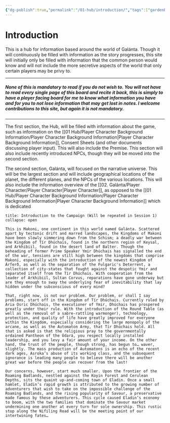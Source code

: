 ```yaml
---
{"dg-publish":true,"permalink":"/01-hub/introduction/","tags":["gardenEntry"],"dgShowToc":true,"created":"2025-02-09T21:05:06.058+00:00","updated":"2025-02-10T21:07:17.763+00:00"}
---
```


# Introduction
This is a hub for information based around the world of Galánta. Though it will continuously be filled with information as the story progresses, this site will initially only be filled with information that the common person would know and will not include the more secretive aspects of the world that only certain players may be privy to.

---
##### None of this is mandatory to read if you do not wish to. You will not have to read every single page of this board and recite it back, this is simply to have a player facing board for me to know what information you have and for you to not lose information that may get lost in notes. I welcome contributions to this site, but again it is not mandatory.
---

The first section, the Hub, will be filled with information about the game, such as information on the [[01 Hub/Player Character Background Information/Player Character Background Information\|Player Character Background Information]], Consent Sheets (and other documents discussing player input). This will also include the Premise. This section will also include recently introduced NPCs, though they will be moved into the second section.

The second section, Galánta, will focused on the narrative universe. This will be the largest section and will include geographical locations of the planet, the different planes, and the NPCs of the various locations. This will also include the information overview of the [[02. Galánta/Player Character/Player Character\|Player Character]], as opposed to the [[01 Hub/Player Character Background Information/Player Character Background Information\|Player Character Background Information]] which is dedicated

```ad-info
title: Introduction to the Campaign (Will be repeated in Session 1)
collapse: open

This is Makoni, one continent in this world named Galánta. Scattered apart by tectonic drift and marred landscapes, the Kingdoms of Makoni have been slowly simmering down from the Schism; a deadly war between the Kingdom of Tír Dhúchais, found in the northern region of Keysal, and Arkhibiil, found in the desert land of Balter. Though the beheading of former Prime Speaker Ymir Dhúchais has signalled the end of the war, tensions are still high between the kingdoms that comprise Makoni, especially with the introduction of the newest Kingdom of Árferð, as well as the separation of the Fulgaric's Deterrent, a collection of city-states that fought against the despotic Ymir and separated itself from the Tír Dhúchais. With cooperation from the leader of Arkhibiil, Sultan Corvus, reparations have gone underway but are they enough to sway the underlying fear of inevitability that lay hidden under the subconscious of every mind?

That, right now, is not our problem. Our problem, or shall I say problems, start off in the Kingdom of Tír Dhúchais. Currently ruled by Aria Osric Dhúchais, the executioner of Ymir, Dhúchais has prospered greatly under their rule. With the introduction of the Round Table (as well as the removal of a sabre-rattling warmonger), technology, protection, and quality of life have greatly improved for everyone within the Kingdom, especially considering the large monopoly of the arcane, as well as the Automaton Army, that Tír Dhúchais hold. All that is asked is that the religious pray to the governmentally ordained Pantheon of the Údará, you respect locally installed leadership, and you levy a fair amount of your income. On the other hand, the trust of the people, though strong, has begun to… waver, slightly. The mass production of Automatons is an echo of the recent dark ages, Asroka’s abuse of its working class, and the subsequent ignorance is leading many people to believe there will be another great war before the people can recover from the last!

Our concerns, however, start much smaller. Upon the frontier of the Roaming Badlands, nestled against the Koyin Forest and Cerulean Depths, sits the quaint up-and-coming town of Eladin. Once a small hamlet, Eladin’s rapid growth is attributed to the growing number of adventurers that wish to take on the impossible challenge of the Roaming Badlands, and the rising popularity of Savour, a preservative made famous by these adventurers. This cycle caused Eladin’s economy to boom, with the two families that dominate the Savour market undermining one another at every turn for sole ownership. This rustic stop along the Nifiling Road will be the meeting point of our intertwining fates…
```
